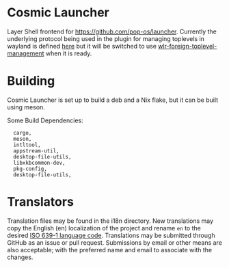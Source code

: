 # Cosmic Launcher

Layer Shell frontend for https://github.com/pop-os/launcher. Currently the underlying protocol being used in the plugin for managing toplevels in wayland is defined [here](https://github.com/pop-os/cosmic-protocols/blob/main/unstable/cosmic-toplevel-info-unstable-v1.xml) but it will be switched to use [wlr-foreign-toplevel-management](https://wayland.app/protocols/wlr-foreign-toplevel-management-unstable-v1) when it is ready.

# Building

Cosmic Launcher is set up to build a deb and a Nix flake, but it can be built using meson.

Some Build Dependencies:
```  
  cargo,
  meson,
  intltool,
  appstream-util,
  desktop-file-utils,
  libxkbcommon-dev,
  pkg-config,
  desktop-file-utils,
```


# Translators

Translation files may be found in the i18n directory. New translations may copy the English (en) localization of the project and rename `en` to the desired [ISO 639-1 language code](https://en.wikipedia.org/wiki/List_of_ISO_639-1_codes). Translations may be submitted through GitHub as an issue or pull request. Submissions by email or other means are also acceptable; with the preferred name and email to associate with the changes.